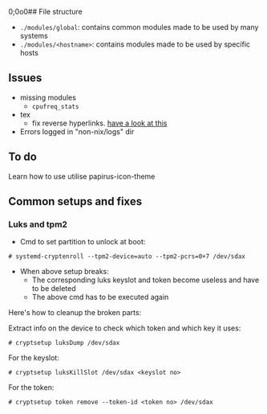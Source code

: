 0;0o0## File structure

- `./modules/global`: contains common modules made to be used by many systems
- `./modules/<hostname>`: contains modules made to be used by specific hosts

## Issues

- missing modules
    - `cpufreq_stats`
- tex
   - fix reverse hyperlinks. [have a look at this](https://tex.stackexchange.com/questions/198969/linking-the-section-titles-to-toc-using-only-hyperref)
- Errors logged in "non-nix/logs" dir

## To do

Learn how to use utilise papirus-icon-theme

## Common setups and fixes

### Luks and tpm2

- Cmd to set partition to unlock at boot:

```
# systemd-cryptenroll --tpm2-device=auto --tpm2-pcrs=0+7 /dev/sdax
```

- When above setup breaks:
  - The corresponding luks keyslot and token become useless and have to be deleted
  - The above cmd has to be executed again

Here's how to cleanup the broken parts:

Extract info on the device to check which token and which key it uses:
```
# cryptsetup luksDump /dev/sdax
```
For the keyslot:
```
# cryptsetup luksKillSlot /dev/sdax <keyslot no>
```
For the token:
```
# cryptsetup token remove --token-id <token no> /dev/sdax
```
